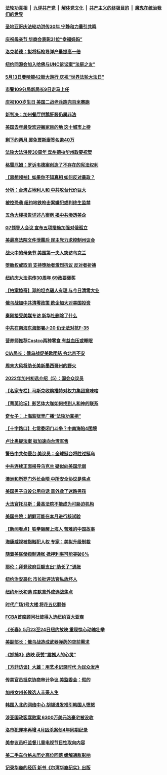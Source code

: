 ####  [法轮功真相](../../../../basic/blob/master/README.md?t=05092031) &nbsp;|&nbsp; [九评共产党](../../../../9ping.md/blob/master/README.md?t=05092031) &nbsp;|&nbsp; [解体党文化](../../../../jtdwh.md/blob/master/README.md?t=05092031)  &nbsp;|&nbsp; [共产主义的终极目的](../../../../gczydzjmd.md/blob/master/README.md?t=05092031) &nbsp;|&nbsp; [魔鬼在统治我们的世界](../../../../mgztzwmdsj.md/blob/master/README.md?t=05092031) 

#### [圣地亚哥庆法轮功洪传30年  宁静和力量引共鸣](../pages/nsc412/n13731000.md?t=05092031) 

#### [庆祝母亲节 华商会表彰31位“幸福妈妈”](../pages/nsc412/n13730919.md?t=05092031) 

#### [洛克希德：拟将标枪导弹产量提高一倍](../pages/nsc412/n13730913.md?t=05092031) 

#### [纽约同源会加入哈佛与UNC诉讼案“法庭之友”](../pages/nsc412/n13730862.md?t=05092031) 

#### [5月13日曼哈顿42街大游行 庆祝“世界法轮大法日”](../pages/nsc412/n13730868.md?t=05092031) 

#### [市警109分局新局长9日走马上任](../pages/nsc412/n13730905.md?t=05092031) 

#### [庆祝100岁生日 美国二战老兵跑完百米赛跑](../pages/nsc412/n13730833.md?t=05092031) 

#### [新判决：加州餐厅供鹅肝酱仍属非法](../pages/nsc412/n13730811.md?t=05092031) 

#### [美国去年最受欢迎搬家目的地 这十城市上榜](../pages/nsc412/n13730755.md?t=05092031) 

#### [剩下约两月 罢免贾斯康签名逾40万](../pages/nsc412/n13730788.md?t=05092031) 

#### [法轮大法洪传30周年 宾州德拉华州政要祝贺](../pages/nsc412/n13730733.md?t=05092031) 

#### [格雷厄姆：罗诉韦德案创造了不存在的宪法权利](../pages/nsc412/n13730656.md?t=05092031) 

#### [【思想领袖】如果你不知真相 如何反对暴政？](../pages/nsc412/n13729014.md?t=05092031) 

#### [分析：台湾占地利人和 中共攻台代价巨大](../pages/nsc412/n13727385.md?t=05092031) 

#### [被控恐袭 纽约地铁枪击案嫌犯或判终生监禁](../pages/nsc412/n13730581.md?t=05092031) 

#### [五角大楼报告详述八案例 揭中共渗透美企](../pages/nsc412/n13730587.md?t=05092031) 

#### [G7领导人会议 宣布五项措施加强对俄孤立](../pages/nsc412/n13730505.md?t=05092031) 

#### [美最高法院文件泄露后 民主党力求控制州议会](../pages/nsc412/n13730398.md?t=05092031) 

#### [战火中的母亲节 美国第一夫人突访乌克兰](../pages/nsc412/n13730400.md?t=05092031) 

#### [堕胎权或取消 支持堕胎者激烈抗议 反对者祈祷](../pages/nsc412/n13730372.md?t=05092031) 

#### [纽约庆大法洪传30周年 69政要褒奖](../pages/nsc412/n13728906.md?t=05092031) 

#### [【拍案惊奇】邓的坦克碾人有理 与今日清零大业](../pages/nsc412/n13729574.md?t=05092031) 

#### [俄乌战加中共清零政策 欧企加大对美国投资](../pages/nsc412/n13730219.md?t=05092031) 

#### [秦刚接受美媒专访 新华社删除了什么](../pages/nsc412/n13729851.md?t=05092031) 

#### [中共在南海东海部署J-20 仍无法对抗F-35](../pages/nsc412/n13723021.md?t=05092031) 

#### [营养师推荐Costco两种零食 有益血压或睡眠](../pages/nsc412/n13717853.md?t=05092031) 

#### [CIA局长：俄乌战促美欧团结 令北京不安](../pages/nsc412/n13729735.md?t=05092031) 

#### [周末大风将助长美新墨西哥州的野火](../pages/nsc412/n13729827.md?t=05092031) 

#### [2022年加州初选介绍（5）：国会众议员](../pages/nsc412/n13729885.md?t=05092031) 

#### [【名家专栏】马斯克收购推特对权力集团意味啥](../pages/nsc412/n13729521.md?t=05092031) 

#### [【菁英论坛】影艺体大咖如何找到人和神的联系](../pages/nsc412/n13729847.md?t=05092031) 

#### [奇女子：上海监狱里广播“法轮功真相”](../pages/nsc412/n13726443.md?t=05092031) 

#### [【十字路口】七常委闭门斗争？中南海陷4困境](../pages/nsc412/n13729513.md?t=05092031) 

#### [卢比奥提法案 拟加速向台湾军售](../pages/nsc412/n13729742.md?t=05092031) 

#### [警告中共勿侵台 美议员：全球挺台将胜过挺乌](../pages/nsc412/n13729571.md?t=05092031) 

#### [中共连续正面报导乌克兰 疑似向美国示弱](../pages/nsc412/n13729701.md?t=05092031) 

#### [澳洲和所罗门外长会晤 中所安全协议是焦点](../pages/nsc412/n13729569.md?t=05092031) 

#### [美国男子自设公用电话 意外救了迷路男孩](../pages/nsc412/n13729332.md?t=05092031) 

#### [大法官托马斯：最高法院不能成为可胁迫机构](../pages/nsc412/n13729027.md?t=05092031) 

#### [美国务院：朝鲜可能在本月进行核试验](../pages/nsc412/n13729373.md?t=05092031) 

#### [【新闻看点】铁拳砸醒上海人 苦难的中国故事](../pages/nsc412/n13729051.md?t=05092031) 

#### [海康威视被指触犯人权 专家：美拟升级制裁](../pages/nsc412/n13729009.md?t=05092031) 

#### [随着美联储抑制通胀 抵押利率可能突破6%](../pages/nsc412/n13729303.md?t=05092031) 

#### [耶伦：拜登政府巨额支出“助长了”通胀](../pages/nsc412/n13729086.md?t=05092031) 

#### [纽约治安恶化 市长批评法官纵放坏人](../pages/nsc412/n13729227.md?t=05092031) 

#### [纽约州长初选 库默意外成选战焦点](../pages/nsc412/n13729239.md?t=05092031) 

#### [时代广场1号大楼 将花五亿翻修](../pages/nsc412/n13729234.md?t=05092031) 

#### [FCBA首席顾问杜彼得入选纽约百大亚裔](../pages/nsc412/n13729241.md?t=05092031) 

#### [《长春》5月23至24日纽约放映 重现惊心动魄壮举](../pages/nsc412/n13729266.md?t=05092031) 

#### [美副部长：俄乌战造成武器弹药的空前需求](../pages/nsc412/n13729217.md?t=05092031) 

#### [《抓捕3》热映 获赞“震撼人的心灵”](../pages/nsc412/n13729129.md?t=05092031) 

#### [【方菲访谈】大雄：用艺术记录时代 为民众发声](../pages/nsc412/n13728995.md?t=05092031) 

#### [传美官员抵京协商审计争议 美监委会：假的](../pages/nsc412/n13729146.md?t=05092031) 

#### [加州女州长候选人丰采人生](../pages/nsc412/n13729145.md?t=05092031) 

#### [韩国入北约网络中心 胡锡进发推引韩国人愤怒](../pages/nsc412/n13728936.md?t=05092031) 

#### [涉亚国政客腐败案 6300万美元洛豪宅被没收](../pages/nsc412/n13729128.md?t=05092031) 

#### [洛市犯罪率再增 4月凶杀案创4年同期纪录](../pages/nsc412/n13729105.md?t=05092031) 

#### [美参议员吁监督儿童电视节目性取向内容](../pages/nsc412/n13728940.md?t=05092031) 

#### [美二手车价格从历史高位回落 缓解通胀影响](../pages/nsc412/n13729026.md?t=05092031) 

#### [记录华裔的经历 新书《尔湾华裔纪实》出版](../pages/nsc412/n13729088.md?t=05092031) 

